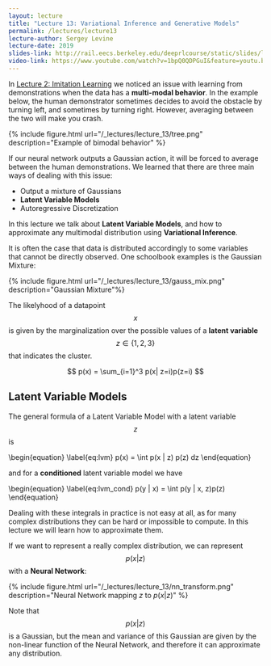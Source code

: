 ```yaml
---
layout: lecture
title: "Lecture 13: Variational Inference and Generative Models"
permalink: /lectures/lecture13
lecture-author: Sergey Levine
lecture-date: 2019
slides-link: http://rail.eecs.berkeley.edu/deeprlcourse/static/slides/lec-13.pdf
video-link: https://www.youtube.com/watch?v=1bpQ0QDPGuI&feature=youtu.be
---
```

<!--
Disclaimer and authorship:
This article is provided for free only for your personal informational and entertainment purposes. No commercial use of it is allowed.

Please note there might be mistakes. We would be grateful to receive (constructive) criticism if you spot any. You can reach us at: ai.campus.ai@gmail.com or directly open an issue on our github repo: https://github.com/CampusAI/CampusAI.github.io

If considering to use the text please cite the original author/s of the lecture/paper.
Furthermore, please acknowledge our work by adding a link to our website: https://campusai.github.io/ and citing our names: Oleguer Canal and Federico Taschin.
-->

In [Lecture 2: Imitation Learning](/lectures/lecture2) we noticed an issue with learning from
demonstrations when the data has a **multi-modal behavior**. In the example below, the human
demonstrator sometimes decides to avoid the obstacle by turning left, and sometimes by turning
right. However, averaging between the two will make you crash.

{% include figure.html url="/_lectures/lecture_13/tree.png" description="Example of bimodal behavior" %}

If our neural network outputs a Gaussian action, it will be forced to average between the human
demonstrations. We learned that there are three main ways of dealing with this issue:

- Output a mixture of Gaussians
- **Latent Variable Models**
- Autoregressive Discretization

In this lecture we talk about **Latent Variable Models**, and how to approximate any multimodal
distribution using **Variational Inference**.

It is often the case that data is distributed accordingly to some variables that cannot be directly observed. One schoolbook examples is the Gaussian Mixture:

{% include figure.html url="/_lectures/lecture_13/gauss_mix.png" description="Gaussian Mixture"%}

The likelyhood of a datapoint $$x$$ is given by the marginalization over the possible values of a
**latent variable** $$z \in \{1, 2, 3\}$$ that indicates the cluster.

$$
p(x) = \sum_{i=1}^3 p(x| z=i)p(z=i)
$$


## Latent Variable Models

The general formula of a Latent Variable Model with a latent variable $$z$$ is

\begin{equation}
\label{eq:lvm}
p(x) = \int p(x | z) p(z) dz
\end{equation}

and for a **conditioned** latent variable model we have

\begin{equation}
\label{eq:lvm_cond}
p(y | x) = \int p(y | x, z)p(z)
\end{equation}

Dealing with these integrals in practice is not easy at all, as for many complex distributions they
can be hard or impossible to compute. In this lecture we will learn how to approximate them.

If we want to represent a really complex distribution, we can represent $$p(x | z)$$ with a **Neural
Network**:

{% include figure.html url="/_lectures/lecture_13/nn_transform.png" description="Neural Network mapping $z$ to $p(x|z)$" %}

Note that $$p(x|z)$$ is a Gaussian, but the mean and variance of this Gaussian are given by the
non-linear function of the Neural Network, and therefore it can approximate any distribution.
